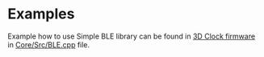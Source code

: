 
# Examples

Example how to use Simple BLE library can be found in [3D Clock firmware](https://github.com/silvio3105/3DCLK-FW) in [Core/Src/BLE.cpp](https://github.com/silvio3105/3DCLK-FW/blob/master/Core/Src/BLE.cpp) file.